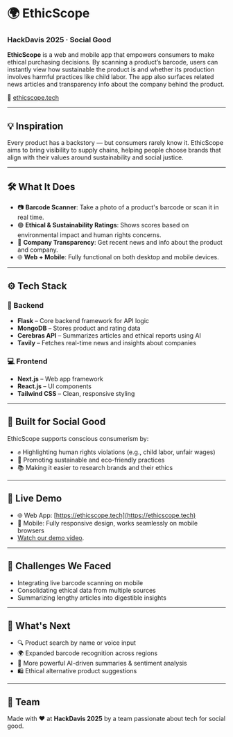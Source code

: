 # 🌍 EthicScope  
### HackDavis 2025 · Social Good 

**EthicScope** is a web and mobile app that empowers consumers to make ethical purchasing decisions. By scanning a product’s barcode, users can instantly view how sustainable the product is and whether its production involves harmful practices like child labor. The app also surfaces related news articles and transparency info about the company behind the product.

🔗 [ethicscope.tech](https://ethicscope.tech)

---

## 💡 Inspiration

Every product has a backstory — but consumers rarely know it. EthicScope aims to bring visibility to supply chains, helping people choose brands that align with their values around sustainability and social justice.

---

## 🛠️ What It Does

- 📷 **Barcode Scanner**: Take a photo of a product's barcode or scan it in real time.
- 🟢 **Ethical & Sustainability Ratings**: Shows scores based on environmental impact and human rights concerns.
- 📰 **Company Transparency**: Get recent news and info about the product and company.
- 🌐 **Web + Mobile**: Fully functional on both desktop and mobile devices.

---

## ⚙️ Tech Stack

### 🔧 Backend
- **Flask** – Core backend framework for API logic  
- **MongoDB** – Stores product and rating data  
- **Cerebras API** – Summarizes articles and ethical reports using AI  
- **Tavily** – Fetches real-time news and insights about companies  

### 💻 Frontend
- **Next.js** – Web app framework  
- **React.js** – UI components  
- **Tailwind CSS** – Clean, responsive styling  

---

## 🌱 Built for Social Good

EthicScope supports conscious consumerism by:

- ✊ Highlighting human rights violations (e.g., child labor, unfair wages)  
- 🌿 Promoting sustainable and eco-friendly practices  
- 📚 Making it easier to research brands and their ethics  

---

## 🚀 Live Demo

- 🌐 Web App: [https://ethicscope.tech](https://ethicscope.tech)  
- 📱 Mobile: Fully responsive design, works seamlessly on mobile browsers
- [Watch our demo video](https://youtu.be/VojOdpquwYU).

---

## 🧠 Challenges We Faced

- Integrating live barcode scanning on mobile  
- Consolidating ethical data from multiple sources  
- Summarizing lengthy articles into digestible insights  

---

## 🔮 What's Next

- 🔍 Product search by name or voice input  
- 🌍 Expanded barcode recognition across regions  
- 🤖 More powerful AI-driven summaries & sentiment analysis  
- 🛍️ Ethical alternative product suggestions  

---

## 👥 Team

Made with ❤️ at **HackDavis 2025** by a team passionate about tech for social good.  
